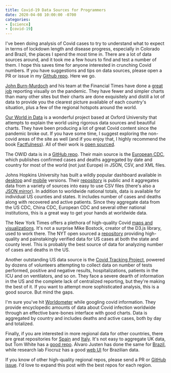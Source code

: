 ```yaml
---
title: Covid-19 Data Sources for Programmers
date: 2020-04-08 10:00:00 -0700
categories:
- [science]
- [covid-19]
---
```


I've been doing analysis of Covid cases to try to understand what to expect in
terms of lockdown length and disease progress, especially in Colorado and
Brazil, the places I spend the most time in. There are a lot of data sources
around, and it took me a few hours to find and test a number of them. I hope
this saves time for anyone interested in crunching Covid numbers. If you have
suggestions and tips on data sources, please open a PR or issue in my [Github
repo][mbf-repo]. Here we go.

[John Burn-Murdoch](https://twitter.com/jburnmurdoch) and his team at the
Financial Times have done a [great job][ft-corona] reporting visually on the
pandemic. They have fewer and simpler charts than many other sites but their
charts are done exquisitely and distill a lot of data to provide you the
clearest picture available of each country's situation, plus a few of the
regional hotspots around the world.

[Our World in Data](https://ourworldindata.org/) is a wonderful project based at
Oxford University that attempts to explain the world using rigorous data sources
and beautiful charts. They have been producing a lot of great Covid content
since the pandemic broke out. If you have some time, I suggest exploring the
non-covid areas of the site as well (and if you enjoy that, I highly recommend
the book [Factfulness]). All of their work is [open sourced](https://github.com/owid).

The OWID data is in a [GitHub repo](https://github.com/owid/covid-19-data).
Their main source is the [European CDC][ECDC], which publishes confirmed cases
and deaths aggregated by date and country for most of the world (not just
Europe) in JSON, CSV, and XML files.

Johns Hopkins University has built a wildly popular dashboard available in
[desktop][jhu-desktop] and [mobile][jhu-mobile] versions. Their
[repository](https://github.com/CSSEGISandData/COVID-19) is public and it
aggregates data from a variety of sources into easy to use CSV files (there's
also a [JSON mirror](https://github.com/pomber/covid19)). In
addition to worldwide national totals, data is available for individual US
counties and states.  It includes number of cases and deaths along with
recovered and active patients. Since they aggregate data from the US CDC, China
CDC, European CDC and several other national institutions, this is a great way
to get your hands at worldwide data.

The New York Times offers a plethora of high-quality Covid [maps and
visualizations][nyt-maps]. It's not a surprise Mike Bostock, creator of the
D3.js library, used to work there. The NYT open sourced a [repository][nyt-repo]
providing high-quality and painstakingly verified data for US cases at both the
state and county level. This is probably the best source of data for analyzing
number of cases and deaths in the US.

Another outstanding US data source is the [Covid Tracking
Project](https://covidtracking.com/), powered by dozens of volunteers attempting
to collect data on number of tests performed, positive and negative results,
hospitalizations, patients in the ICU and on ventilators, and so on. They face
a severe dearth of information in the US and the complete lack of centralized
reporting, but they're making the best of it. If you want to attempt more
sophisticated analysis, this is a good source. But mind the gaps.

I'm sure you've hit [Worldometer](https://www.worldometers.info/coronavirus/)
while googling covid information. They provide encyclopedic amounts of data
about Covid infection worldwide through an effective bare-bones interface with
good charts. Data is aggregated by country and includes deaths and active cases,
both by day and totalized.

Finally, if you are interested in more regional data for other countries, there
are great repositories for [Spain][providencialdata19] and [Italy][italy-data].
It's not easy to aggregate UK data, but Tom White has a [good
repo](https://github.com/tomwhite/covid-19-uk-data). Álvaro Justen has done the
same for [Brazil](https://github.com/turicas/covid19-br), while research lab
Fiocruz has a good [web UI](https://bigdata-covid19.icict.fiocruz.br/) for
Brazilian data.

If you know of other high-quality regional repos, please send a PR or [GitHub
issue][mbf-repo]. I'd love to expand this post with the best repos for each
region.

[Factfulness]: https://www.amazon.com/Factfulness-Reasons-World-Things-Better/dp/1250123828/

[ECDC]: https://www.ecdc.europa.eu/en/publications-data/download-todays-data-geographic-distribution-covid-19-cases-worldwide

[jhu-desktop]: https://gisanddata.maps.arcgis.com/apps/opsdashboard/index.html#/bda7594740fd40299423467b48e9ecf6
[jhu-mobile]:
http://www.arcgis.com/apps/opsdashboard/index.html#/85320e2ea5424dfaaa75ae62e5c06e61

[nyt-maps]: https://www.nytimes.com/interactive/2020/world/coronavirus-maps.html
[nyt-repo]: https://github.com/nytimes/covid-19-data

[ft-corona]: https://www.ft.com/coronavirus-latest

[providencialdata19]: https://code.montera34.com/numeroteca/covid19/-/tree/master

[italy-data]: https://github.com/pcm-dpc/COVID-19

[mbf-repo]: https://github.com/gduarte/blog
